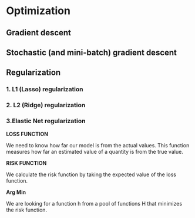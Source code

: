 # Optimization
## Gradient descent
## Stochastic (and mini-batch) gradient descent

## Regularization

### 1. L1 (Lasso) regularization
### 2. L2 (Ridge) regularization
### 3.Elastic Net regularization


**LOSS FUNCTION**

We need to know how far our model is from the actual values. This function measures how far an estimated value of a quantity is from the true value. 

**RISK FUNCTION**

We calculate the risk function by taking the expected value of the loss function.

**Arg Min**

We are looking for a function h from a pool of functions H that minimizes the risk function.